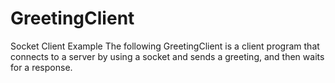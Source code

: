 # GreetingClient
Socket Client Example The following GreetingClient is a client program that connects to a server by using a socket and sends a greeting, and then waits for a response.

